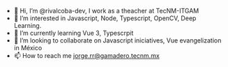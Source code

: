 - 👋 Hi, I’m @rivalcoba-dev, I work as a theacher at TecNM-ITGAM 
- 👀 I’m interested in Javascript, Node, Typescript, OpenCV, Deep Learning.
- 🌱 I’m currently learning Vue 3, Typescrpit
- 💞️ I’m looking to collaborate on Javascript iniciatives, Vue evangelization in México
- 📫 How to reach me jorge.rr@gamadero.tecnm.mx

<!---
rivalcoba-dev/rivalcoba-dev is a ✨ special ✨ repository because its `README.md` (this file) appears on your GitHub profile.
You can click the Preview link to take a look at your changes.
--->

